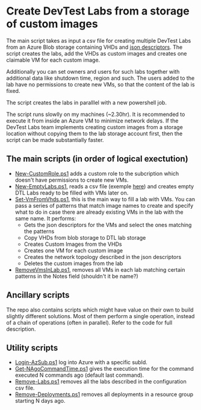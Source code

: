 # Create DevTest Labs from a storage of custom images
The main script takes as input a csv file for creating multiple DevTest Labs from an Azure Blob storage containing VHDs and [json descriptors](./ImagesDescr). The script creates the labs, add the VHDs as custom images and creates one claimable VM for each custom image.

Additionally you can set owners and users for such labs together with additional data like shutdown time, region and such. The users added to the lab have no permissions to create new VMs, so that the content of the lab is fixed.

The script creates the labs in paralllel with a new powershell job.

The script runs slowlly on my machines (~2.30hr). It is recommended to execute it from inside an Azure VM to minimize network delays. If the DevTest Labs team implements creating custom images from a storage location without copying them to the lab storage account first, then the script can be made substantially faster.

## The main scripts (in order of logical exectution)
* [New-CustomRole.ps1](./New-CustomRole.ps1) adds a custom role to the subcription which doesn't have permissions to create new VMs.
* [New-EmptyLabs.ps1](./New-EmptyLabs.ps1), reads a csv file (exemple [here](demoConfig.csv)) and creates empty DTL Labs ready to be filled with VMs later on.
* [Set-VmFromVhds.ps1](./Set-VmFromVhds.ps1), this is the main way to fill a lab with VMs. You can pass a series of patterns that match image names to create and specify what to do in case there are already existing VMs in the lab with the same name. It performs:
  * Gets the json descriptors for the VMs and select the ones matching the patterns
  * Copy VHDs from blob storage to DTL lab storage
  * Creates Custom Images from the VHDs
  * Creates one VM for each custom image
  * Creates the network topology described in the json descriptors
  * Deletes the custom images from the lab
* [RemoveVmsInLab.ps1](./RemoveVmsInLab.ps1), removes all VMs in each lab matching certain patterns in the Notes field (shouldn't it be name?)


## Ancillary scripts
The repo also contains scripts which might have value on their own to build slightly different solutions. Most of them perform a single operation, instead of a chain of operations (often in parallel). Refer to the code for full description.


## Utility scripts
* [Login-AzSub.ps1](./Login-AzSub.ps1) log into Azure with a specific subId.
* [Get-NAgoCommandTime.ps1](./Get-NAgoCommandTime.ps1) gives the execution time for the command executed N commands ago (default last command).
* [Remove-Labs.ps1](./Remove-Labs.ps1) removes all the labs described in the configuration csv file.
* [Remove-Deployments.ps1](./Remove-Deployments.ps1) removes all deployments in a resource group starting N days ago.
